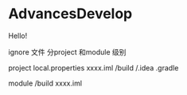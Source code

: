 # AdvancesDevelop
Hello!

ignore 文件 分project 和module 级别

project
local.properties
xxxx.iml
/build
/.idea
.gradle

module
/build
xxxx.iml

